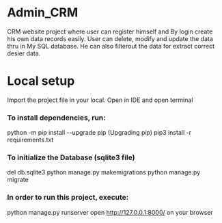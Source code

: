 # Admin_CRM
CRM website project where user can register himself and By login create his own data records easily. User can delete, modify and update the data thru in My SQL database. He can also filterout the data for extract correct desier data.

# Local setup
Import the project file in your local. Open in IDE and open terminal

### To install dependencies, run:
python -m pip install --upgrade pip (Upgrading pip)
pip3 install -r requirements.txt

### To initialize the Database (sqlite3 file)
del db.sqlite3
python manage.py makemigrations
python manage.py migrate

### In order to run this project, execute:
python manage.py runserver
open http://127.0.0.1:8000/ on your browser
